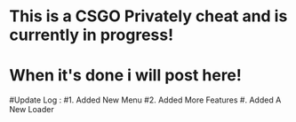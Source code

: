 # This is a CSGO Privately cheat and is currently in progress!
# When it's done i will post here!


#Update Log :
#1. Added New Menu
#2. Added More Features
#. Added A New Loader
